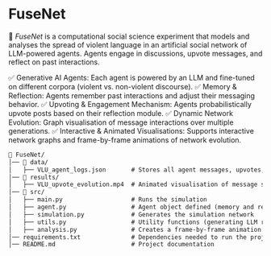 # FuseNet

🚀 _FuseNet_ is a computational social science experiment that models and analyses the spread of violent language in an artificial social network of LLM-powered agents. Agents engage in discussions, upvote messages, and reflect on past interactions.

✅ Generative AI Agents: Each agent is powered by an LLM and fine-tuned on different corpora (violent vs. non-violent discourse).
✅ Memory & Reflection: Agents remember past interactions and adjust their messaging behavior.
✅ Upvoting & Engagement Mechanism: Agents probabilistically upvote posts based on their reflection module.
✅ Dynamic Network Evolution: Graph visualisation of message interactions over multiple generations.
✅ Interactive & Animated Visualisations: Supports interactive network graphs and frame-by-frame animations of network evolution.


```md
📂 FuseNet/
│── 📂 data/
│   ├── VLU_agent_logs.json       # Stores all agent messages, upvotes, and reflections for analysis
│── 📂 results/
│   ├── VLU_upvote_evolution.mp4  # Animated visualisation of message spread
│── 📂 src/
│   ├── main.py                   # Runs the simulation
│   ├── agent.py                  # Agent object defined (memory and reflection modules)
│   ├── simulation.py             # Generates the simulation network
│   ├── utils.py                  # Utility functions (generating LLM responses)
│   ├── analysis.py               # Creates a frame-by-frame animation of the network evolution
│── requirements.txt              # Dependencies needed to run the project
│── README.md                     # Project documentation
